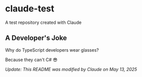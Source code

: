 # claude-test
A test repository created with Claude

## A Developer's Joke

Why do TypeScript developers wear glasses?

Because they can't C# 😎

*Update: This README was modified by Claude on May 13, 2025*